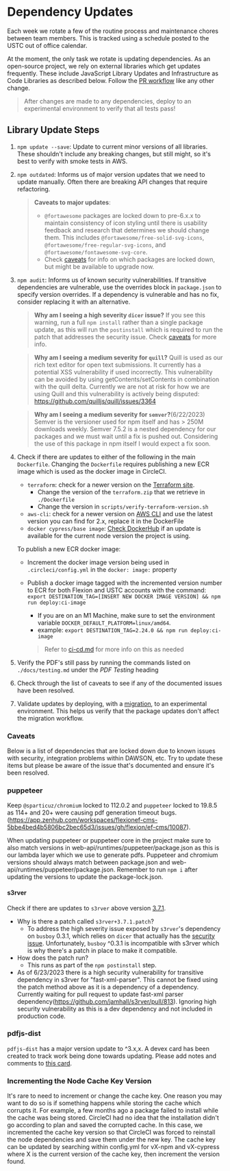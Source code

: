 # Dependency Updates

Each week we rotate a few of the routine process and maintenance chores between team members. This is tracked using a schedule posted to the USTC out of office calendar.

At the moment, the only task we rotate is updating dependencies. As an open-source project, we rely on external libraries which get updates frequently. These include JavaScript Library Updates and Infrastructure as Code Libraries as described below. Follow the [PR workflow](./pr-workflow.md) like any other change.

> After changes are made to any dependencies, deploy to an experimental environment to verify that all tests pass!

## Library Update Steps

1. `npm update --save`: Update to current minor versions of all libraries. These shouldn't include any breaking changes, but still might, so it's best to verify with smoke tests in AWS.
2. `npm outdated`: Informs us of major version updates that we need to update manually. Often there are breaking API changes that require refactoring.

   > **Caveats to major updates**:
   >
   > - `@fortawesome` packages are locked down to pre-6.x.x to maintain consistency of icon styling until there is usability feedback and research that determines we should change them. This includes `@fortawesome/free-solid-svg-icons`, `@fortawesome/free-regular-svg-icons`, and `@fortawesome/fontawesome-svg-core`.
   > - Check [caveats](#caveats) for info on which packages are locked down, but might be available to upgrade now.
   >
3. `npm audit`: Informs us of known security vulnerabilities. If transitive dependencies are vulnerable, use the overrides block in `package.json` to specify version overrides. If a dependency is vulnerable and has no fix, consider replacing it with an alternative.

   > **Why am I seeing a high severity `dicer` issue?**
   > If you see this warning, run a full `npm install` rather than a single package update, as this will run the `postinstall` which is required to run the patch that addresses the security issue. Check [caveats](#caveats) for more info.

   > **Why am I seeing a medium severity for `quill`?**
   > Quill is used as our rich text editor for open text submissions. It currently has a potential XSS vulnerability if used incorrectly. This vulnerability can be avoided by using
   getContents/setContents in combination with the quill delta. Currently we are not at risk for how we are using Quill and this vulnerability is actively being disputed: https://github.com/quilljs/quill/issues/3364

   > **Why am I seeing a medium severity for `semver`?**(6/22/2023)
   > Semver is the versioner used for npm itself and has > 250M downloads weekly. Semver 7.5.2 is a nested dependency for our packages and we must wait until a fix is pushed out. Considering the use of this package in npm itself I would expect a fix soon.
4. Check if there are updates to either of the following in the main `Dockerfile`. Changing the `Dockerfile` requires publishing a new ECR image which is used as the docker image in CircleCI.

    - `terraform`: check for a newer version on the [Terraform site](https://www.terraform.io/downloads).
      - Change the version of the `terraform.zip` that we retrieve in `./Dockerfile`
      - Change the version in `scripts/verify-terraform-version.sh`
    - `aws-cli`: check for a newer version on [AWS CLI](https://github.com/aws/aws-cli/tags) and use the latest version you can find for 2.x, replace it in the DockerFile
    - `docker cypress/base image`: [Check DockerHub](https://hub.docker.com/r/cypress/browsers/tags?page=1&name=node) if an update is available for the current node version the project is using.

   To publish a new ECR docker image:

   - Increment the docker image version being used in `.circleci/config.yml` in the `docker: image:` property
   - Publish a docker image tagged with the incremented version number to ECR for both Flexion and USTC accounts with the command: `export DESTINATION_TAG=[INSERT NEW DOCKER IMAGE VERSION] && npm run deploy:ci-image`
     - If you are on an M1 Machine, make sure to set the environment variable `DOCKER_DEFAULT_PLATFORM=linux/amd64`.
     - example: `export DESTINATION_TAG=2.24.0 && npm run deploy:ci-image`

     > Refer to [ci-cd.md](ci-cd.md#docker) for more info on this as needed

5. Verify the PDF's still pass by running the commands listed on `./docs/testing.md` under the _PDF Testing_ heading
6. Check through the list of caveats to see if any of the documented issues have been resolved.
7. Validate updates by deploying, with a [migration](./additional-resources/blue-green-migration.md#manual-migration-steps), to an experimental environment. This helps us verify that the package updates don't affect the migration workflow.

### Caveats

Below is a list of dependencies that are locked down due to known issues with security, integration problems within DAWSON, etc. Try to update these items but please be aware of the issue that's documented and ensure it's been resolved.

### puppeteer

Keep `@sparticuz/chromium` locked to 112.0.2 and `puppeteer` locked to 19.8.5 as 114+ and 20+ were causing pdf generation timeout bugs. (https://app.zenhub.com/workspaces/flexionef-cms-5bbe4bed4b5806bc2bec65d3/issues/gh/flexion/ef-cms/10087).

When updating puppeteer or puppeteer core in the project make sure to also match versions in web-api/runtimes/puppeteer/package.json as this is our lambda layer which we use to generate pdfs. Puppeteer and chromium versions should always match between package.json and web-api/runtimes/puppeteer/package.json.  Remember to run `npm i` after updating the versions to update the package-lock.json.

#### s3rver

Check if there are updates to `s3rver` above version [3.7.1](https://www.npmjs.com/package/s3rver).

- Why is there a patch called `s3rver+3.7.1.patch`?
  - To address the high severity issue exposed by `s3rver`'s dependency on `busboy` 0.3.1, which relies on `dicer` that actually has the [security issue](https://github.com/advisories/GHSA-wm7h-9275-46v2). Unfortunately, `busboy` ^0.3.1 is incompatible with s3rver which is why there's a patch in place to make it compatible.
- How does the patch run?
  - This runs as part of the `npm postinstall` step.
- As of 6/23/2023 there is a high security vulnerability for transitive dependency in s3rver for "fast-xml-parser". This cannot be fixed using the patch method above as it is a dependency of a dependency. Currently waiting for pull request to update fast-xml parser dependency(https://github.com/jamhall/s3rver/pull/813). Ignoring high security vulnerability as this is a dev dependency and not included in production code.

### pdfjs-dist

`pdfjs-dist` has a major version update to ^3.x,x. A devex card has been created to track work being done towards updating. Please add notes and comments to [this card](https://trello.com/c/gjDzhUkb/1111-upgrade-pdfjs-dist).

### Incrementing the Node Cache Key Version

It's rare to need to increment or change the cache key. One reason you may want to do so is if something happens while storing the cache which corrupts it. For example, a few months ago a package failed to install while the cache was being stored. CircleCI had no idea that the installation didn't go according to plan and saved the corrupted cache. In this case, we incremented the cache key version so that CircleCI was forced to reinstall the node dependencies and save them under the new key. The cache key can be updated by searching within config.yml for vX-npm and vX-cypress where X is the current version of the cache key, then increment the version found.
